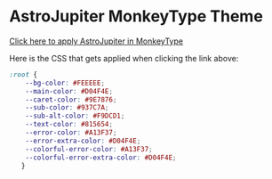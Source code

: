 # AstroJupiter MonkeyType Theme

[Click here to apply AstroJupiter in MonkeyType](https://monkeytype.com?customTheme=eyJjIjpbIiNGRUVFRUUiLCIjRDA0RjRFIiwiIzlFNzg3NiIsIiM5MzdDN0EiLCIjRjlEQ0QxIiwiIzgxNTY1NCIsIiNBMTNGMzciLCIjRDA0RjRFIiwiI0ExM0YzNyIsIiNEMDRGNEUiXX0=)

Here is the CSS that gets applied when clicking the link above:

```css
:root {
    --bg-color: #FEEEEE;
    --main-color: #D04F4E;
    --caret-color: #9E7876;
    --sub-color: #937C7A;
    --sub-alt-color: #F9DCD1;
    --text-color: #815654;
    --error-color: #A13F37;
    --error-extra-color: #D04F4E;
    --colorful-error-color: #A13F37;
    --colorful-error-extra-color: #D04F4E;
   }
```
